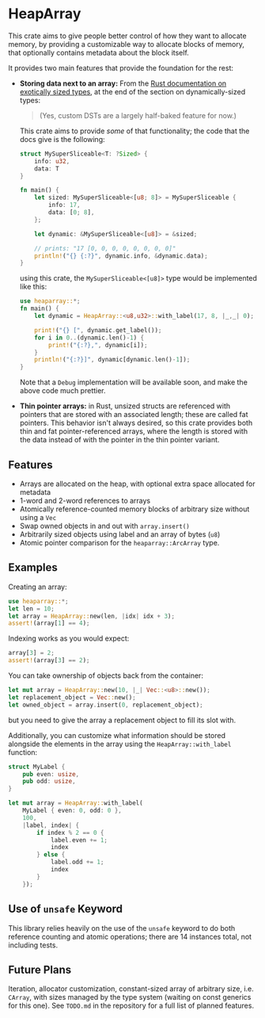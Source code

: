 # HeapArray
This crate aims to give people better control of how they want to allocate memory,
by providing a customizable way to allocate blocks of memory, that optionally contains
metadata about the block itself.

It provides two main features that provide the foundation for the rest:

- **Storing data next to an array:** From the
  [Rust documentation on exotically sized types](https://doc.rust-lang.org/nomicon/exotic-sizes.html), at the end of the section on dynamically-sized
  types:

  > (Yes, custom DSTs are a largely half-baked feature for now.)

  This crate aims to provide *some* of that functionality; the code that
  the docs give is the following:

  ```rust
  struct MySuperSliceable<T: ?Sized> {
      info: u32,
      data: T
  }

  fn main() {
      let sized: MySuperSliceable<[u8; 8]> = MySuperSliceable {
          info: 17,
          data: [0; 8],
      };

      let dynamic: &MySuperSliceable<[u8]> = &sized;

      // prints: "17 [0, 0, 0, 0, 0, 0, 0, 0]"
      println!("{} {:?}", dynamic.info, &dynamic.data);
  }
  ```

  using this crate, the `MySuperSliceable<[u8]>` type would be
  implemented like this:

  ```rust
  use heaparray::*;
  fn main() {
      let dynamic = HeapArray::<u8,u32>::with_label(17, 8, |_,_| 0);

      print!("{} [", dynamic.get_label());
      for i in 0..(dynamic.len()-1) {
          print!("{:?},", dynamic[i]);
      }
      println!("{:?}]", dynamic[dynamic.len()-1]);
  }
  ```

  Note that a `Debug` implementation will be available soon, and make
  the above code much prettier.

- **Thin pointer arrays:** in Rust, unsized structs are referenced with
  pointers that are stored with an associated length; these are called fat
  pointers. This behavior isn't always desired, so this crate provides
  both thin and fat pointer-referenced arrays, where the length is stored
  with the data instead of with the pointer in the thin pointer variant.

## Features
- Arrays are allocated on the heap, with optional extra space allocated for metadata
- 1-word and 2-word references to arrays
- Atomically reference-counted memory blocks of arbitrary size without using a `Vec`
- Swap owned objects in and out with `array.insert()`
- Arbitrarily sized objects using label and an array of bytes (`u8`)
- Atomic pointer comparison for the `heaparray::ArcArray` type.

## Examples
Creating an array:

```rust
use heaparray::*;
let len = 10;
let array = HeapArray::new(len, |idx| idx + 3);
assert!(array[1] == 4);
```

Indexing works as you would expect:

```rust
array[3] = 2;
assert!(array[3] == 2);
```

You can take ownership of objects back from the container:

```rust
let mut array = HeapArray::new(10, |_| Vec::<u8>::new());
let replacement_object = Vec::new();
let owned_object = array.insert(0, replacement_object);
```

but you need to give the array a replacement object to fill its slot with.

Additionally, you can customize what information should be stored alongside
the elements in the array using the `HeapArray::with_label` function:

```rust
struct MyLabel {
    pub even: usize,
    pub odd: usize,
}

let mut array = HeapArray::with_label(
    MyLabel { even: 0, odd: 0 },
    100,
    |label, index| {
        if index % 2 == 0 {
            label.even += 1;
            index
        } else {
            label.odd += 1;
            index
        }
    });
```

## Use of `unsafe` Keyword
This library relies heavily on the use of the `unsafe` keyword to do both
reference counting and atomic operations; there are 14 instances total,
not including tests.

## Future Plans
Iteration, allocator customization, constant-sized array of arbitrary size,
i.e. `CArray`, with sizes managed by the type system (waiting on const
generics for this one).  See `TODO.md` in the repository for a full
list of planned features.

